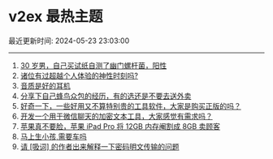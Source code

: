 # v2ex 最热主题

最近更新时间: 2024-05-23 23:03:00

--- 
1. [30 岁男，自己买试纸自测了幽门螺杆菌，阳性](https://www.v2ex.com/t/1043142) 
2. [诸位有过超越个人体验的神性时刻吗?](https://www.v2ex.com/t/1043150) 
3. [音质是好的耳机](https://www.v2ex.com/t/1043184) 
4. [分享下自己蜂鸟众包的经历，有的选还是不要去送外卖](https://www.v2ex.com/t/1043190) 
5. [好奇一下，一些好用又不算特别贵的工具软件，大家是购买正版的吗？](https://www.v2ex.com/t/1043159) 
6. [开发一个用于微信聊天的加密文本工具，大家感觉有需求吗？](https://www.v2ex.com/t/1043160) 
7. [苹果真不要脸，苹果 iPad Pro 将 12GB 内存阉割成 8GB 卖顾客](https://www.v2ex.com/t/1043244) 
8. [马上生小孩,需要车吗](https://www.v2ex.com/t/1043282) 
9. [请 [吸词] 的作者出来解释一下密码明文传输的问题](https://www.v2ex.com/t/1043320) 
